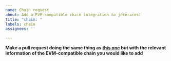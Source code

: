```yaml
---
name: Chain request
about: Add a EVM-compatible chain integration to jokeraces!
title: "chain: "
labels: chain
assignees: ''

---
```


**Make a pull request doing the same thing as [this one](https://github.com/JokeDAO/JokeDaoV2Dev/pull/182/files) but with the relevant information of the EVM-compatible chain you would like to add**